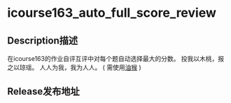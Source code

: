 # icourse163_auto_full_score_review

## Description描述
在icourse163的作业自评互评中对每个题自动选择最大的分数。
投我以木桃，报之以琼瑶。
人人为我，我为人人。
(
需使用[油猴](https://www.tampermonkey.net//)
)

## Release发布地址

